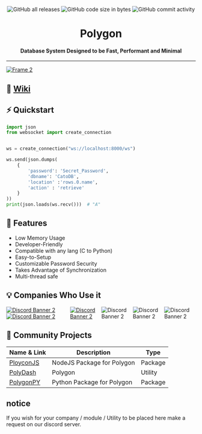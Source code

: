 <div align="center">
	
![GitHub all releases](https://img.shields.io/github/downloads/JewishLewish/PolygonDB/total?color=63C9A4&style=for-the-badge)
![GitHub code size in bytes](https://img.shields.io/github/languages/code-size/Jewishlewish/PolygonDB?color=63C9A4&style=for-the-badge)
![GitHub commit activity](https://img.shields.io/github/commit-activity/w/JewishLewish/PolygonDB?color=63C9A4&style=for-the-badge)
	
</div>

<div align="center"><h1>Polygon</h1></div>
<div align="center"><h4>Database System Designed to be Fast, Performant and Minimal</h4></div>
<hr>

[![Frame 2](https://user-images.githubusercontent.com/65754609/215379958-d8f02d22-fec4-4200-85c1-0177a62e661d.png)](https://discord.gg/heWJfMSMTm)

## 📖 [Wiki](https://github.com/JewishLewish/PolygonDB/wiki)

## ⚡️ Quickstart
```python
import json
from websocket import create_connection


ws = create_connection("ws://localhost:8000/ws")

ws.send(json.dumps(
    {
        'password': 'Secret_Password', 
        'dbname': 'CatoDB',
        'location' :'rows.0.name',
        'action' : 'retrieve'
    }
))
print(json.loads(ws.recv()))  # "A"
```

## 🎯 Features
* Low Memory Usage
* Developer-Friendly
* Compatible with any lang (C to Python)
* Easy-to-Setup
* Customizable Password Security
* Takes Advantage of Synchronization
* Multi-thread safe

## 💡 Companies Who Use it

<div style="display: flex; justify-content: center;">
		<a href="https://discord.gg/muXKEkbRwp">

<img src="https://discordapp.com/api/guilds/692451473698586704/widget.png?style=banner2" alt="Discord Banner 2"/>
<img src="https://discordapp.com/api/guilds/879344703689064499/widget.png?style=banner2" alt="Discord Banner 2"/>
		</a>
	<a href="https://discord.gg/MHEAwNjKb2"><img src="https://discordapp.com/api/guilds/1024761808407498893/widget.png?style=banner2" alt="Discord Banner 2"/></a>
	<img src="https://discordapp.com/api/guilds/1046141941387116565/widget.png?style=banner2" alt="Discord Banner 2"/>
	<img src="https://discordapp.com/api/guilds/1076152760719900732/widget.png?style=banner2" alt="Discord Banner 2"/>
    <img src="https://discordapp.com/api/guilds/1067868449826685060/widget.png?style=banner2" alt="Discord Banner 2"/>
</div>

## 👀 Community Projects
| Name & Link | Description | Type |
|---------------|---------------------------------------------------| ------- |
| [PloyconJS](https://github.com/NekaouMike/PolyConJS) | NodeJS Package for Polygon | Package |
| [PolyDash](https://github.com/NekaouMike/PolyDash) | Polygon | Utility| 
| [PolygonPY](https://github.com/DWAA1660/PolyWrapper) | Python Package for Polygon | Package |

## notice
If you wish for your company / module / Utility to be placed here make a request on our discord server.
